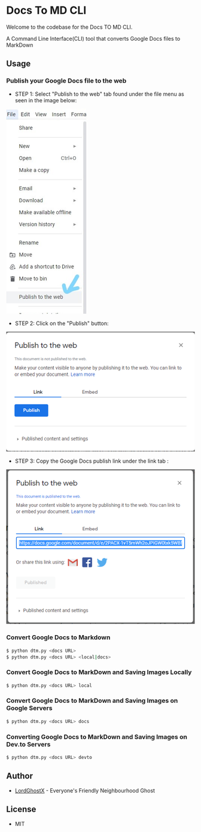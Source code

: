 # Docs To MD CLI

Welcome to the codebase for the Docs TO MD CLI.

A Command Line Interface(CLI) tool that converts Google Docs files to MarkDown

## Usage

### Publish your Google Docs file to the web

* STEP 1: Select "Publish to the web" tab found under the file menu as seen in the image below:

![publish_step_1](docs_publish_step_1.jpg)


* STEP 2: Click on the "Publish" button:

![publish_step_2](docs_publish_step_2.PNG)


* STEP 3: Copy the Google Docs publish link under the link tab :

![publish_step_3](docs_publish_step_3.PNG)


### Convert Google Docs to Markdown

```bash
$ python dtm.py <docs URL>
$ python dtm.py <docs URL> <local|docs>
```

### Convert Google Docs to MarkDown and Saving Images Locally

```bash
$ python dtm.py <docs URL> local
```

### Convert Google Docs to MarkDown and Saving Images on Google Servers

```bash
$ python dtm.py <docs URL> docs
```

### Converting Google Docs to MarkDown and Saving Images on Dev.to Servers

```bash
$ python dtm.py <docs URL> devto
```

## Author

* [LordGhostX](https://twitter.com/LordGhostX) - Everyone's Friendly Neighbourhood Ghost

## License

* MIT
